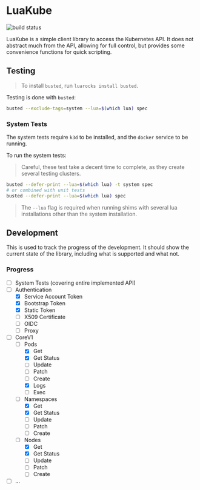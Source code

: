# LuaKube

![build status](https://github.com/jakobbeckmann/luakube/workflows/test/badge.svg)

LuaKube is a simple client library to access the Kubernetes API. It does not abstract much from the
API, allowing for full control, but provides some convenience functions for quick scripting.

## Testing

> To install `busted`, run `luarocks install busted`.

Testing is done with `busted`:

```bash
busted --exclude-tags=system --lua=$(which lua) spec
```

### System Tests

The system tests require `k3d` to be installed, and the `docker` service to be running.

To run the system tests:

> Careful, these test take a decent time to complete, as they create several testing clusters.

```bash
busted --defer-print --lua=$(which lua) -t system spec
# or combined with unit tests
busted --defer-print --lua=$(which lua) spec
```

> The `--lua` flag is required when running shims with several lua installations other than the
> system installation.

## Development

This is used to track the progress of the development. It should show the current state of the
library, including what is supported and what not.

### Progress

- [ ] System Tests (covering entire implemented API)
- [ ] Authentication
  - [x] Service Account Token
  - [x] Bootstrap Token
  - [x] Static Token
  - [ ] X509 Certificate
  - [ ] OIDC
  - [ ] Proxy
- [ ] CoreV1
  - [ ] Pods
    - [x] Get
    - [x] Get Status
    - [ ] Update
    - [ ] Patch
    - [ ] Create
    - [x] Logs
    - [ ] Exec
  - [ ] Namespaces
    - [x] Get
    - [x] Get Status
    - [ ] Update
    - [ ] Patch
    - [ ] Create
  - [ ] Nodes
    - [x] Get
    - [x] Get Status
    - [ ] Update
    - [ ] Patch
    - [ ] Create
- [ ] ...
